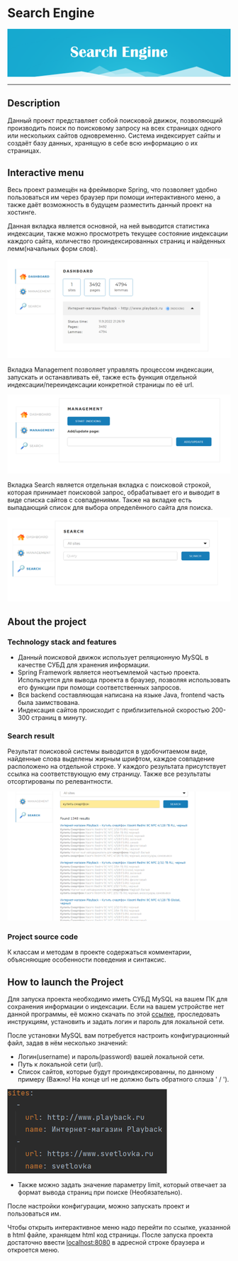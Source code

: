 # Search Engine

![Header](readme.assets/header.png)

--------------------

## Description

Данный проект представляет собой поисковой движок, позволяющий
производить поиск по поисковому запросу на всех страницах одного
или нескольких сайтов одновременно. Система индексирует сайты и
создаёт базу данных, хранящую в себе всю информацию о их страницах.

## Interactive menu

Весь проект размещён на фреймворке Spring, что позволяет удобно
пользоваться им через браузер при помощи интерактивного меню,
а также даёт возможность в будущем разместить данный проект на хостинге.  
  
Данная вкладка является основной, на ней выводится статистика индексации,
также можно просмотреть текущее состояние индексации каждого сайта,
количество проиндексированных страниц и найденных лемм(начальных
форм слов).

![Dashboard](readme.assets/dashboard.png "Вкладка со статистикой индексации")

Вкладка Management позволяет управлять процессом индексации, запускать и
останавливать её, также есть функция отдельной индексации/переиндексации
конкретной страницы по её url.

![Management](readme.assets/management.png "Вкладка управления индексацией")

Вкладка Search является отдельная вкладка с поисковой строкой, которая
принимает поисковой запрос, обрабатывает его и выводит в виде списка сайтов
с совпадениями. Также на вкладке есть выпадающий список для выбора определённого
сайта для поиска.

![Search](readme.assets/search.png "Вкладка управления поиском")

## About the project

### Technology stack and features

- Данный поисковой движок использует реляционную MySQL в качестве СУБД
для хранения информации.
- Spring Framework является неотъемлемой частью проекта. Используется для
вывода проекта в браузер, позволяя использовать его функции при помощи
соответственных запросов.
- Вся backend составляющая написана на языке Java, frontend часть была
заимствована.
- Индексация сайтов происходит с приблизительной скоростью 200-300 страниц в
минуту.

### Search result

Результат поисковой системы выводится в удобочитаемом виде, найденные слова
выделены жирным шрифтом, каждое совпадение расположено на отдельной строке.
У каждого результата присутствует ссылка на соответствующую ему страницу.
Также все результаты отсортированы по релевантности.

![SearchResults](readme.assets/searchResults.png "Результаты поиска по запросу")

### Project source code

К классам и методам в проекте содержаться комментарии, объясняющие
особенности поведения и синтаксис.

## How to launch the Project

Для запуска проекта необходимо иметь СУБД MySQL на вашем ПК для сохранения
информации о индексации. Если на вашем устройстве нет данной программы, её
можно скачать по этой [ссылке](https://dev.mysql.com/downloads/workbench/ "https://dev.mysql.com/downloads/workbench/"),
проследовать инструкциям, установить и задать логин и пароль для локальной сети.
  
После установки MySQL вам потребуется настроить конфигурационный файл, задав
в нём несколько значений:
- Логин(username) и пароль(password) вашей локальной сети.
- Путь к локальной сети (url).
- Список сайтов, которые будут проиндексированны, по данному примеру
(Важно! На конце url не должно быть обратного слэша ' / ').
  
![Example1](readme.assets/example1.png)
- Также можно задать значение параметру limit, который отвечает за
формат вывода страниц при поиске (Необязательно).
  
После настройки конфигурации, можно запускать проект и пользоваться им.
  
Чтобы открыть интерактивное меню надо перейти по ссылке, указанной в
html файле, хранящем html код страницы. После запуска проекта достаточно
ввести [localhost:8080](http://localhost:8080/) в адресной строке браузера
и откроется меню.